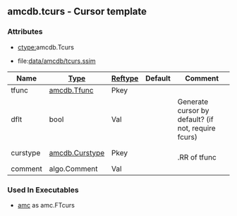 ## amcdb.tcurs - Cursor template


### Attributes
<a href="#attributes"></a>
* [ctype:](/txt/ssimdb/dmmeta/ctype.md)amcdb.Tcurs

* file:[data/amcdb/tcurs.ssim](/data/amcdb/tcurs.ssim)

|Name|[Type](/txt/ssimdb/dmmeta/ctype.md)|[Reftype](/txt/ssimdb/dmmeta/reftype.md)|Default|Comment|
|---|---|---|---|---|
|tfunc|[amcdb.Tfunc](/txt/ssimdb/amcdb/tfunc.md)|Pkey|
|dflt|bool|Val||Generate cursor by default? (if not, require fcurs)|
|curstype|[amcdb.Curstype](/txt/ssimdb/amcdb/curstype.md)|Pkey||<br>.RR of tfunc|
|comment|algo.Comment|Val|

### Used In Executables
<a href="#used-in-executables"></a>
* [amc](/txt/exe/amc/README.md) as amc.FTcurs

